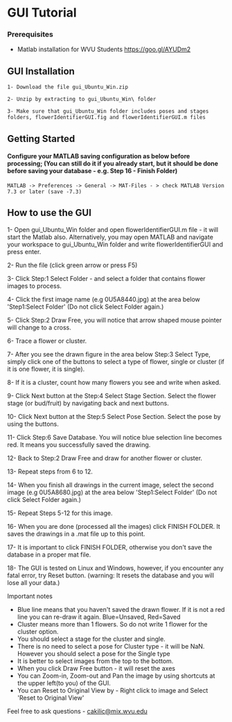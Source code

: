 # GUI Tutorial

### Prerequisites

- Matlab installation for WVU Students
https://goo.gl/AYUDm2

## GUI Installation
```
1- Download the file gui_Ubuntu_Win.zip
```
```
2- Unzip by extracting to gui_Ubuntu_Win\ folder
```
```
3- Make sure that gui_Ubuntu_Win folder includes poses and stages folders, flowerIdentifierGUI.fig and flowerIdentifierGUI.m files
```

## Getting Started
#### Configure your MATLAB saving configuration as below before processing; (You can still do it if you already start, but it should be done before saving your database - e.g. Step 16 - Finish Folder)

```
MATLAB -> Preferences -> General -> MAT-Files - > check MATLAB Version 7.3 or later (save -7.3)
```

## How to use the GUI

1- Open gui_Ubuntu_Win folder and open flowerIdentifierGUI.m file - it will start the Matlab also. Alternatively, you may open MATLAB and navigate your workspace to gui_Ubuntu_Win folder and write flowerIdentifierGUI and press enter.

2- Run the file (click green arrow or press F5)

3- Click Step:1 Select Folder - and select a folder that contains flower images to process.

4- Click the first image name (e.g 0U5A8440.jpg) at the area below 'Step1:Select Folder' (Do not click Select Folder again.)

5- Click Step:2 Draw Free, you will notice that arrow shaped mouse pointer will change to a cross.

6- Trace a flower or cluster.

7- After you see the drawn figure in the area below Step:3 Select Type, simply click one of the buttons to select a type of flower, single or cluster (if it is one flower, it is single).

8- If it is a cluster, count how many flowers you see and write when asked.

9- Click Next button at the Step:4 Select Stage Section. Select the flower stage (or bud/fruit) by navigating back and next buttons.

10- Click Next button at the Step:5 Select Pose Section. Select the pose by using the buttons.

11- Click Step:6 Save Database. You will notice blue selection line becomes red. It means you successfully saved the drawing.

12- Back to Step:2 Draw Free and draw for another flower or cluster.

13- Repeat steps from 6 to 12.

14- When you finish all drawings in the current image, select the second image (e.g 0U5A8680.jpg) at the area below 'Step1:Select Folder' (Do not click Select Folder again.)

15- Repeat Steps 5-12 for this image.

16- When you are done (processed all the images) click FINISH FOLDER. It saves the drawings in a .mat file up to this point.

17- It is important to click FINISH FOLDER, otherwise you don't save the database in a proper mat file.

18- The GUI is tested on Linux and Windows, however, if you encounter any fatal error, try Reset button. (warning: It resets the database and you will lose all your data.)

Important notes
- Blue line means that you haven't saved the drawn flower. If it is not a red line you can re-draw it again. Blue=Unsaved, Red=Saved
- Cluster means more than 1 flowers. So do not write 1 flower for the cluster option.
- You should select a stage for the cluster and single.
- There is no need to select a pose for Cluster type - it will be NaN. However you should select a pose for the Single type
- It is better to select images from the top to the bottom.
- When you click Draw Free button - it will reset the axes
- You can Zoom-in, Zoom-out and Pan the image by using shortcuts at the upper left(to you) of the GUI.
- You can Reset to Original View by - Right click to image and Select 'Reset to Original View'

Feel free to ask questions - cakilic@mix.wvu.edu

